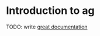 # Introduction to ag

TODO: write [great documentation](http://jacobian.org/writing/what-to-write/)
